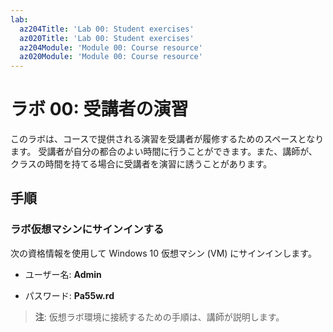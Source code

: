 ```yaml
---
lab:
  az204Title: 'Lab 00: Student exercises'
  az020Title: 'Lab 00: Student exercises'
  az204Module: 'Module 00: Course resource'
  az020Module: 'Module 00: Course resource'
---
```


# ラボ 00: 受講者の演習

このラボは、コースで提供される演習を受講者が履修するためのスペースとなります。 受講者が自分の都合のよい時間に行うことができます。また、講師が、クラスの時間を持てる場合に受講者を演習に誘うことがあります。

## 手順

### ラボ仮想マシンにサインインする

次の資格情報を使用して Windows 10 仮想マシン (VM) にサインインします。

* ユーザー名: **Admin**

* パスワード: **Pa55w.rd**

> **注**: 仮想ラボ環境に接続するための手順は、講師が説明します。
